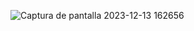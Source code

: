 ![Captura de pantalla 2023-12-13 162656](https://github.com/ElArteaga/TRIANGULO/assets/151809318/e5e25ce4-21da-47a9-987f-572d52d271cf)
